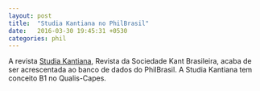 ```yaml
---
layout: post
title:  "Studia Kantiana no PhilBrasil"
date:   2016-03-30 19:45:31 +0530
categories: phil
---
```

A revista <a href="http://www.sociedadekant.org/studiakantiana/">Studia Kantiana</a>, Revista da Sociedade Kant Brasileira, acaba de ser acrescentada ao banco de dados do PhilBrasil. A Studia Kantiana tem conceito B1 no Qualis-Capes.